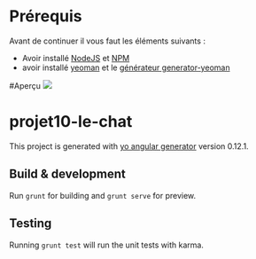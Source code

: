 <h1>Prérequis</h1>
<p>Avant de continuer il vous faut les éléments suivants : </p>

<ul>
  <li>Avoir installé <a href="http://nodejs.org/">NodeJS</a> et <a href="https://www.npmjs.com/">NPM</a></li>
  <li>avoir installé <a href="http://yeoman.io/">yeoman</a> et le <a href="https://github.com/yeoman/generator-angular#usage">générateur generator-yeoman</a></li>
</ul>


#Aperçu
<img src="http://www.ondego.be/divers/pubnub.png" />

# projet10-le-chat

This project is generated with [yo angular generator](https://github.com/yeoman/generator-angular)
version 0.12.1.

## Build & development

Run `grunt` for building and `grunt serve` for preview.

## Testing

Running `grunt test` will run the unit tests with karma.
